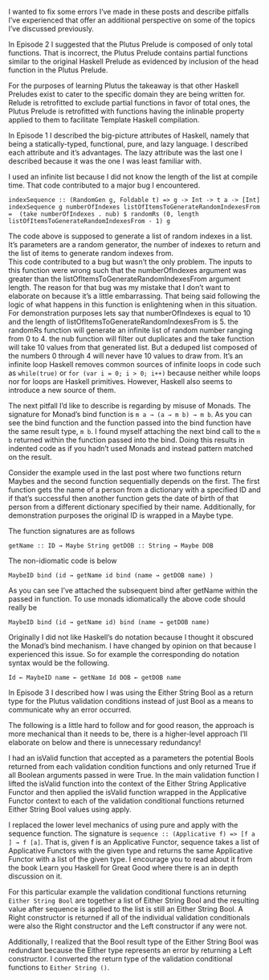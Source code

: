 I wanted to fix some errors I’ve made in these posts and describe pitfalls I’ve experienced that offer an additional perspective on some of the topics I’ve discussed previously.  

In Episode 2 I suggested that the Plutus Prelude is composed of only total functions.  That is incorrect, the Plutus Prelude contains partial functions similar to the original Haskell Prelude as evidenced by inclusion of the head function in the Plutus Prelude.

For the purposes of learning Plutus the takeaway is that other Haskell Preludes exist to cater to the specific domain they are being written for.  Relude is retrofitted to exclude partial functions in favor of total ones, the Plutus Prelude is retrofitted with functions having the inlinable property applied to them to facilitate Template Haskell compilation.

In Episode 1 I described the big-picture attributes of Haskell, namely that being a statically-typed, functional, pure, and lazy language.  I described each attribute and it’s advantages.  The lazy attribute was the last one I described because it was the one I was least familiar with.  

I used an infinite list because I did not know the length of the list at compile time.  That code contributed to a major bug I encountered.

`indexSequence :: (RandomGen g, Foldable t) => g -> Int -> t a -> [Int] 
indexSequence g numberOfIndexes listOfItemsToGenerateRandomIndexesFrom = 
	(take numberOfIndexes . nub) $ randomRs (0, length listOfItemsToGenerateRandomIndexesFrom - 1) g`

The code above is supposed to generate a list of random indexes in a list.  It’s parameters are a random generator, the number of indexes to return and the list of items to generate random indexes from.   
This code contributed to a bug but wasn’t the only problem.  The inputs to this function were wrong such that the numberOfIndexes argument was greater than the listOfItemsToGenerateRandomIndexesFrom argument length.  The reason for that bug was my mistake that I don’t want to elaborate on because it’s a little embarrassing.  That being said following the logic of what happens in this function is enlightening when in this situation.  
For demonstration purposes lets say that numberOfIndexes is equal to 10 and the length of listOfItemsToGenerateRandomIndexesFrom is 5.  the randomRs function will generate an infinite list of random number ranging from 0 to 4.  the nub function will filter out duplicates and the take function will take 10 values from that generated list.  But a deduped list composed of the numbers 0 through 4 will never have 10 values to draw from.  It’s an infinite loop
Haskell removes common sources of infinite loops in code such as `while(true)` or `for (var i = 0; i > 0; i++)` because neither while loops nor for loops are Haskell primitives.  However, Haskell also seems to introduce a new source of them.

The next pitfall I’d like to describe is regarding by misuse of Monads.  The signature for Monad’s bind function is `m a → (a → m b) → m b`.  As you can see the bind function and the function passed into the bind function have the same result type, `m b`.  I found myself attaching the next bind call to the `m b` returned within the function passed into the bind.  Doing this results in indented code as if you hadn’t used Monads and instead pattern matched on the result.

Consider the example used in the last post where two functions return Maybes and the second function sequentially depends on the first.  The first function gets the name of a person from a dictionary with a specified ID and if that’s successful then another function gets the date of birth of that person from a different dictionary specified by their name.  Additionally, for demonstration purposes the original ID is wrapped in a Maybe type.

The function signatures are as follows

`getName :: ID → Maybe String
getDOB :: String → Maybe DOB`

The non-idiomatic code is below

`MaybeID
bind (id → getName id
	       bind (name → getDOB name)
	)`

As you can see I’ve attached the subsequent bind after getName within the passed in function.  To use monads idiomatically the above code should really be

`MaybeID
bind (id → getName id)
bind (name → getDOB name)`

Originally I did not like Haskell’s do notation because I thought it obscured the Monad’s bind mechanism.  I have changed by opinion on that because I experienced this issue.  So for example the corresponding do notation syntax would be the following.

`Id ← MaybeID
name ← getName Id
DOB ← getDOB name`


In Episode 3 I described how I was using the Either String Bool as a return type for the Plutus validation conditions instead of just Bool as a means to communicate why an error occurred.  

The following is a little hard to follow and for good reason, the approach is more mechanical than it needs to be, there is a higher-level approach I’ll elaborate on below and there is unnecessary redundancy!  

I had an isValid function that accepted as a parameters the potential Bools returned from each validation condition functions and only returned True if all Boolean arguments passed in were True.  In the main validation function I lifted the isValid function into the context of the Either String Applicative Functor and then applied the isValid function wrapped in the Applicative Functor context to each of the validation conditional functions returned Either String Bool values using apply.

I replaced the lower level mechanics of using pure and apply with the sequence function.  The signature is `sequence :: (Applicative f) => [f a ] → f [a]`.  That is, given f is an Applicative Functor, sequence takes a list of Applicative Functors with the given type and returns the same Applicative Functor with a list of the given type.   I encourage you to read about it from the book Learn you Haskell for Great Good where there is an in depth discussion on it.

For this particular example the validation conditional functions returning `Either String Bool` are together a list of Either String Bool and the resulting value after sequence is applied to the list is still an Either String Bool.  A Right constructor is returned if all of the individual validation conditionals were also the Right constructor and the Left constructor if any were not.

Additionally, I realized that the Bool result type of the Either String Bool was redundant because the Either type represents an error by returning a Left constructor.  I converted the return type of the validation conditional functions to `Either String ()`.
